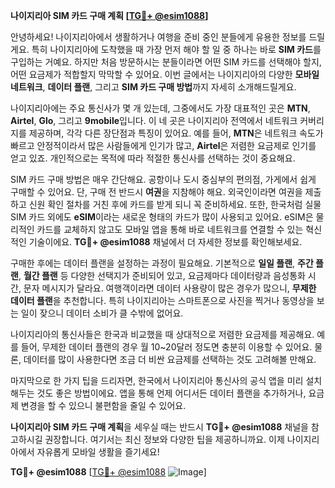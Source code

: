 **나이지리아 SIM 카드 구매 계획 [[TG💪+ @esim1088](https://t.me/s/esim1088)]**

안녕하세요! 나이지리아에서 생활하거나 여행을 준비 중인 분들에게 유용한 정보를 드릴게요. 특히 나이지리아에 도착했을 때 가장 먼저 해야 할 일 중 하나는 바로 **SIM 카드**를 구입하는 거예요. 하지만 처음 방문하시는 분들이라면 어떤 SIM 카드를 선택해야 할지, 어떤 요금제가 적합할지 막막할 수 있어요. 이번 글에서는 나이지리아의 다양한 **모바일 네트워크**, **데이터 플랜**, 그리고 **SIM 카드 구매 방법**까지 자세히 소개해드릴게요.

나이지리아에는 주요 통신사가 몇 개 있는데, 그중에서도 가장 대표적인 곳은 **MTN**, **Airtel**, **Glo**, 그리고 **9mobile**입니다. 이 네 곳은 나이지리아 전역에서 네트워크 커버리지를 제공하며, 각각 다른 장단점과 특징이 있어요. 예를 들어, **MTN**은 네트워크 속도가 빠르고 안정적이라서 많은 사람들에게 인기가 많고, **Airtel**은 저렴한 요금제로 인기를 얻고 있죠. 개인적으로는 목적에 따라 적절한 통신사를 선택하는 것이 중요해요.

SIM 카드 구매 방법은 매우 간단해요. 공항이나 도시 중심부의 편의점, 가게에서 쉽게 구매할 수 있어요. 단, 구매 전 반드시 **여권**을 지참해야 해요. 외국인이라면 여권을 제출하고 신원 확인 절차를 거친 후에 카드를 받게 되니 꼭 준비하세요. 또한, 한국처럼 실물 SIM 카드 외에도 **eSIM**이라는 새로운 형태의 카드가 많이 사용되고 있어요. eSIM은 물리적인 카드를 교체하지 않고도 모바일 앱을 통해 바로 네트워크를 연결할 수 있는 혁신적인 기술이에요. **TG💪+ @esim1088** 채널에서 더 자세한 정보를 확인해보세요.

구매한 후에는 데이터 플랜을 설정하는 과정이 필요해요. 기본적으로 **일일 플랜**, **주간 플랜**, **월간 플랜** 등 다양한 선택지가 준비되어 있고, 요금제마다 데이터량과 음성통화 시간, 문자 메시지가 달라요. 여행객이라면 데이터 사용량이 많은 경우가 많으니, **무제한 데이터 플랜**을 추천합니다. 특히 나이지리아는 스마트폰으로 사진을 찍거나 동영상을 보는 일이 잦으니 데이터 소비가 클 수밖에 없어요.

나이지리아의 통신사들은 한국과 비교했을 때 상대적으로 저렴한 요금제를 제공해요. 예를 들어, 무제한 데이터 플랜의 경우 월 10~20달러 정도면 충분히 이용할 수 있어요. 물론, 데이터를 많이 사용한다면 조금 더 비싼 요금제를 선택하는 것도 고려해볼 만해요.

마지막으로 한 가지 팁을 드리자면, 한국에서 나이지리아 통신사의 공식 앱을 미리 설치해두는 것도 좋은 방법이에요. 앱을 통해 언제 어디서든 데이터 플랜을 추가하거나, 요금제 변경을 할 수 있으니 불편함을 줄일 수 있어요.

**나이지리아 SIM 카드 구매 계획**을 세우실 때는 반드시 **TG💪+ @esim1088** 채널을 참고하시길 권장합니다. 여기서는 최신 정보와 다양한 팁을 제공하니까요. 이제 나이지리아에서 자유롭게 모바일 생활을 즐기세요!

**TG💪+ @esim1088** [[TG💪+ @esim1088](https://t.me/s/esim1088) ![Image](https://i.postimg.cc/Y0z9fWf4/image.png)]